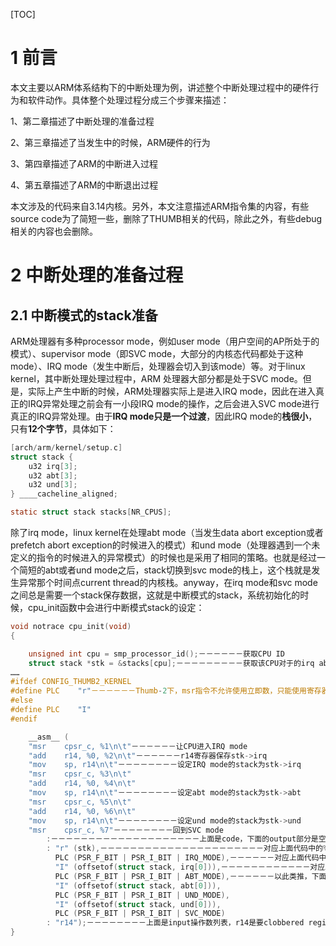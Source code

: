 [TOC]

# 1 前言

本文主要以ARM体系结构下的中断处理为例，讲述整个中断处理过程中的硬件行为和软件动作。具体整个处理过程分成三个步骤来描述：

1、第二章描述了中断处理的准备过程

2、第三章描述了当发生中的时候，ARM硬件的行为

3、第四章描述了ARM的中断进入过程

4、第五章描述了ARM的中断退出过程

本文涉及的代码来自3.14内核。另外，本文注意描述ARM指令集的内容，有些source code为了简短一些，删除了THUMB相关的代码，除此之外，有些debug相关的内容也会删除。

# 2 中断处理的准备过程

## 2.1 中断模式的stack准备

ARM处理器有多种processor mode，例如user mode（用户空间的AP所处于的模式）、supervisor mode（即SVC mode，大部分的内核态代码都处于这种mode）、IRQ mode（发生中断后，处理器会切入到该mode）等。对于linux kernel，其中断处理处理过程中，ARM 处理器大部分都是处于SVC mode。但是，实际上产生中断的时候，ARM处理器实际上是进入IRQ mode，因此在进入真正的IRQ异常处理之前会有一小段IRQ mode的操作，之后会进入SVC mode进行真正的IRQ异常处理。由于**IRQ mode只是一个过渡**，因此IRQ mode的**栈很小**，只有**12个字节**，具体如下：

```c
[arch/arm/kernel/setup.c]
struct stack { 
    u32 irq[3]; 
    u32 abt[3]; 
    u32 und[3]; 
} ____cacheline_aligned;

static struct stack stacks[NR_CPUS];
```

除了irq mode，linux kernel在处理abt mode（当发生data abort exception或者prefetch abort exception的时候进入的模式）和und mode（处理器遇到一个未定义的指令的时候进入的异常模式）的时候也是采用了相同的策略。也就是经过一个简短的abt或者und mode之后，stack切换到svc mode的栈上，这个栈就是发生异常那个时间点current thread的内核栈。anyway，在irq mode和svc mode之间总是需要一个stack保存数据，这就是中断模式的stack，系统初始化的时候，cpu\_init函数中会进行中断模式stack的设定：

```c
void notrace cpu_init(void) 
{

    unsigned int cpu = smp_processor_id();－－－－－－获取CPU ID 
    struct stack *stk = &stacks[cpu];－－－－－－－－－获取该CPU对于的irq abt和und的stack指针
……
#ifdef CONFIG_THUMB2_KERNEL 
#define PLC    "r"－－－－－－Thumb-2下，msr指令不允许使用立即数，只能使用寄存器。 
#else 
#define PLC    "I" 
#endif

    __asm__ ( 
    "msr    cpsr_c, %1\n\t"－－－－－－让CPU进入IRQ mode 
    "add    r14, %0, %2\n\t"－－－－－－r14寄存器保存stk->irq 
    "mov    sp, r14\n\t"－－－－－－－－设定IRQ mode的stack为stk->irq 
    "msr    cpsr_c, %3\n\t" 
    "add    r14, %0, %4\n\t" 
    "mov    sp, r14\n\t"－－－－－－－－设定abt mode的stack为stk->abt 
    "msr    cpsr_c, %5\n\t" 
    "add    r14, %0, %6\n\t" 
    "mov    sp, r14\n\t"－－－－－－－－设定und mode的stack为stk->und 
    "msr    cpsr_c, %7"－－－－－－－－回到SVC mode 
        :－－－－－－－－－－－－－－－－－－－－上面是code，下面的output部分是空的 
        : "r" (stk),－－－－－－－－－－－－－－－－－－－－－－对应上面代码中的%0 
          PLC (PSR_F_BIT | PSR_I_BIT | IRQ_MODE),－－－－－－对应上面代码中的%1 
          "I" (offsetof(struct stack, irq[0])),－－－－－－－－－－－－对应上面代码中的%2 
          PLC (PSR_F_BIT | PSR_I_BIT | ABT_MODE),－－－－－－以此类推，下面不赘述 
          "I" (offsetof(struct stack, abt[0])), 
          PLC (PSR_F_BIT | PSR_I_BIT | UND_MODE), 
          "I" (offsetof(struct stack, und[0])), 
          PLC (PSR_F_BIT | PSR_I_BIT | SVC_MODE) 
        : "r14");－－－－－－－－上面是input操作数列表，r14是要clobbered register列表 
}
```